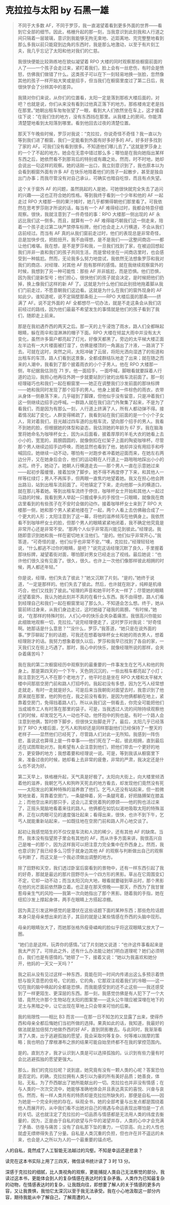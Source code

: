 # 克拉拉与太阳 by 石黑一雄

> 不同于大多数 AF，不同于罗莎，我一直渴望着看到更多外面的世界——看到它全部的细节。因此，格栅升起的那一刻，当我意识到此刻我和人行道之间只隔着一层玻璃，意识到我能够无拘无束地、近距离地、完完整整地看到那么多我以前只能窥到边角的东西时，我是那么地激动，以至于有片刻工夫，我几乎忘记了太阳和他对我们的仁慈。
>
> 我很快便能比较熟练地在貌似凝望着 RPO 大楼的同时观察那些橱窗前面的人了——一个孩子会走过来，紧盯着我们，脸上会有一丝悲伤，有时会是愤怒，仿佛我们做错了什么。这类孩子可以在下一刻轻易地换一张脸，忽然像其他的孩子一样开始大笑或是招手，但当我们在橱窗里度过了第二日后，我很快学会了分辨其中的差异。
>
> 我猜对你们来说，从你们的位置看，太阳一定是落到那栋大楼后面的，对吧？也就是说，你们从来没有看到过他真正落下的地方。那栋楼肯定老是挡在那里。”她朝出租车匆匆张望了一眼，看到大人们依然坐在车上，这才接着往下说：“在我们住的地方，没有东西挡在那里。从我楼上的房间，你能清清楚楚地看到太阳落到哪里。看到他回去过夜的清楚位置。
>
> 那天下午晚些时候，罗莎对我说：“克拉拉，你说奇怪不奇怪？我一直以为等到我们进了橱窗，我们一定能看到外面有好多好多的 AF。好多好多找到了家的 AF。可我们没有看到很多。不知道他们哪儿去了。”这就是罗莎身上的一个了不起的地方。她会在无意中错过那么多；哪怕是在我向她指出某样东西之后，她依然看不到那背后的特别或有趣之处。然而，时不时地，她却会说出一句这样的观察。她的话刚一出口，我立刻意识到了，我也原本以为会看到橱窗外面有许多 AF 在快乐地陪着他们的孩子一起散步，甚至是独自出门办事；而我尽管没有对自己承认，可确实也暗自吃惊，而且有点失望。
>
> 这个关于窗外 AF 的问题，虽然挑起的人是她，可她很快就完全失去了追问的兴趣——这也正符合她的性格。等到我终于看到一个少年和他的 AF 一起走过 RPO 大楼那一侧的果汁摊时，她几乎都懒得朝他们那里看了。可我依然在思考罗莎刚才所说的话，每当有一个 AF 难得经过时，我都会特意仔细观察。很快，我就注意到了一件奇怪的事：RPO 大楼那一侧出现的 AF 永远比我们这一侧多。而且，就算有一个 AF 难得碰巧朝我们这一侧走来，陪着一个孩子走过第二块严禁停车标牌，他们也会走上人行横道，不会从我们店前经过。而当有 AF 真的从我们窗前走过时，他们的表现总是非常奇怪，总是加快步伐，把脸扭开。我不由得想，是不是我们——这整间商店——都让他们难堪。我在想，是不是罗莎和我，一旦我们找到了家，在被迫回想起我们并非一直和我们的孩子共同生活，而是曾经坐在一间商店里时，也会感受到一种尴尬。然而，无论我多么努力地尝试，我依然无法想象罗莎和我对我们的商店、对经理、对其他 AF 抱有那样的感情。就在我继续观察窗外的时候，我想到了另一种可能性：那些 AF 并非尴尬，而是恐惧。他们恐惧，因为我们是新型号；他们担心，很快他们的孩子就会决定，是时候把他们扔掉，换上像我们这样的新 AF 了。这就是为什么他们如此别扭地拖着脚从我们门前走过，不愿意朝我们这边看。这就是为什么在我们的窗外现身的 AF 如此少。谁知道呢，说不定隔壁那条街上——RPO 大楼后面的那条——挤满了 AF。说不定外面的 AF 全都想尽一切办法，就是不走这条会从我们店前经过的路线，因为他们最最不希望发生的事情就是他们的孩子看到了我们，随即走上前来。
>
> 那是在我初遇乔西的两天之后。那一天的上午浸饱了雨水，路人们全都眯起眼睛，躲在雨伞和湿淋淋的帽子下面。RPO 大楼在倾盆大雨中并没有太大变化，虽然许多窗户都亮起了灯光，好像天都黑了。旁边的太平梯大楼正面左半边有一大片楼面被打湿了，仿佛是楼顶的一角漏出了汁液，一路淌了下去。可就在这时，突然之间，太阳冲破了云层，将阳光洒向湿透了的街道和出租车的车顶，路人们看到这景象，全都成群结队地走了出来；就在随之而来的人潮中，我看到了那个披着雨衣的小个子男人。他在 RPO 大楼那一侧，年纪据我估测在 71 岁。他一面招手，一面呼喊，脚眼看就要踩着人行道的边沿，我担心他再往外跨一步就要站到行驶的出租车流前面了。那一刻经理碰巧也和我们一起在橱窗里——她正在调整我们沙发前面的那块标牌——她和我同时发现了那个招手的男人。他身上披着一件棕色的雨衣，衣带从身体一侧悬荡下来，几乎碰到了脚踝，但他似乎没有留意，只是冲着我们这一侧继续边招手边呼喊。一群路人就在我们店门外聚集了起来，不是为了看我们，而是因为有那么一刻，人行道上挤满了人，所有人都动弹不得。接着情况起了变化，人群变得稀疏了，我看到站在我们前面的是一个小个子女人，背对着我们，目光越过四车道的出租车流，望向那个招手的男人。我看不到她的脸，但根据她的体型和姿态，我估测她的年龄为 67 岁。我在脑海里将她命名为咖啡杯女士，因为从后面看，披着厚厚的羊毛大衣的她看上去小小的，宽宽的，肩膀圆圆的，就像倒扣在红架子上面的陶瓷咖啡杯。尽管那个男人继续边招手边呼唤，而她显然也看到了他，她却并没有用招手和呼喊回应。她继续一动不动，哪怕有一对跑步者冲着她迎面而来，在她左右两边分开，又在她身后会合，他们的运动鞋在人行道上一路啪啪地踩出小小的水花。终于，她动了。她朝人行横道走去——那个男人一直在示意她过来——起初步履缓慢，接着加快了脚步。她不得不再度停了下来，和其他人一样等红绿灯；男人不再挥手，但两眼一直焦灼地望着她。我又在担心他会跨出路沿，站到出租车流前面了。可他镇定了下来，走向他那一头的横道口，就在那儿等着她。等到出租车流终于停住，咖啡杯女士开始和其他人一起过马路的时候，我看到男人举起一只握成拳头的手按住一只眼睛，就像我在商店里看到的有些孩子在不安时会做的动作。接着咖啡杯女士来到了 RPO 大楼那一侧，她和那个男人紧紧地搂在了一起，两个人看上去仿佛融合成了一个更大的人形；太阳注意到了这一幕，将他的滋养倾泻在他俩身上。我依然看不到咖啡杯女士的脸，但那个男人的眼睛紧紧地闭着，我不确定他究竟是非常开心还是非常不安。“那两个人似乎非常高兴能见到彼此。”经理说。我随即意识到她和我一样在密切地关注他们。“是的。他们似乎非常开心，”我答道，“可奇怪的是，他们似乎也非常不安。”“噢，克拉拉，”经理轻轻地说，“什么都逃不过你的眼睛，是吧？”说完这话经理沉默了良久，手里握着那块标牌，凝望着街对面，哪怕那对男女已经走出了视线。最后她说：“也许他们很久没有见面了。很久，很久。也许上一次他们像那样彼此相拥的时候，两人都还年轻。”
>
> 你是说，经理，他们失去了彼此？”她又沉默了片刻。“是的，”她终于说道，“一定是那样的。他们失去了彼此。然后，也许就在刚才，纯粹是机缘巧合，他们又找到了彼此。”经理的声音和她平时不太一样了；尽管她的眼睛还望着窗外，我认为她此刻并不真的在看什么东西。我不由得想，路人们看到经理自己和我们一起在橱窗里站了那么久，不知道会怎么想。终于，她从窗前转过身来，从我们身边走过，这时她碰了碰我的肩膀。“有时候，”她说，“在那样的特殊时刻，人们心中的快乐会夹杂着痛苦。我很高兴你能如此细致地观察一切，克拉拉。”说完经理便走了，这时罗莎对我说：“好奇怪啊。她那话是什么意思？”“没什么，罗莎，”我答道，“她只是在说外面的事。”罗莎聊起了别的话题，可我还在想着咖啡杯女士和她的雨衣男人，想着经理刚才的话。我努力想象着很久以后，罗莎和我早已找到了各自的家，一天我们又在街上巧遇了。那时，我心中的快乐，就像经理所说的那样，会夹杂着痛苦吗？
>
> 我在我的第二次橱窗经历中观察到的最重要的一件事发生在乞丐人和他的狗身上。那是第四天的一个下午，天色阴沉沉的，一些出租车都亮起了小灯；我注意到乞丐人不在那个老地方了，他平时总是坐在 RPO 大楼和太平梯大楼中间那扇空房门前和路人打招呼的。我起初没有多想，因为乞丐人经常想走就走，有时一走就是好久。可是后来当我朝街对面望去时，我意识到了他原来就在那里，他的狗也在，我之前没有看到，是因为他俩都躺在地上，紧靠着空房门，免得挡着路人们，所以从我们这一侧看去，你完全可能把他们当成城市工人有时落在那里的袋子。可是，当我透过人流的间隙持续观察他们的时候，却发现乞丐人一动也不动，他怀抱中的狗也是。有时一个路人会注意到他俩，暂时停下脚步，但很快又抬脚走开了。最后，太阳几乎已经落到了 RPO 大楼后面，乞丐人和狗却还是同样那副他们已经保持了一整天的老样子——显然他们已经死了，尽管路人们对此一无所知。我感到一阵伤悲，虽说这也算得上是一件幸事——他们死在了一起，彼此相拥，直到最后还在试图帮助对方。我希望有人会注意到他们，把他们带去一个更好的地方，更安静的地方；我想着要和经理说一说。可是，等到我该从橱窗里下来，准备过夜的时候，她却看上去非常的疲惫，非常的严肃，我决定还是什么也不说为好。
>
> 第二天早上，铁格栅升起，天气真是好极了。太阳向大街上，向大楼里倾洒着他的滋养，我朝乞丐人和狗昨天死去的地方看去，却发现他们竟然没有死——太阳发出的某种特殊的滋养救了他们。乞丐人还没有站起来，但一脸微笑地坐着，背靠着空房门，一条腿伸着，另一条腿弯着，好把胳膊架在膝盖上；而他空出来的那只手，这会儿正爱抚着狗的脖颈——他的狗也活过来了，正摇头晃脑地看着来往的路人。他俩都在如饥似渴地吸取太阳的特殊滋养，正在以肉眼可见的速度强壮起来；看得出来，很快，也许不到下午，乞丐人就能重新站起来，一如既往地在空房门前和路人开心地交谈了。
>
> 起初让我感觉陌生的不仅仅是车流和人流的稀少，还有其他 AF 的缺席。当然，我本没有指望房子里会有其他的 AF，而从许多方面来讲，我很高兴自己是唯一的那个，因为这样我可以把注意力完全集中在乔西身上。然而，我也意识到了我已经多么习惯于就身边其他 AF 的观察与判断做出自己的观察与判断了，而这又是一个我必须做出调整的地方。
>
> 除了田野和天空，我们透过卧室后窗看到的景物中，还有一样东西引起了我的好奇，那就是最远的那片田野尽头一个四方形的黑影。草丛在它周围变幻不定，它却一动不动；而当太阳沉向大地，眼看就要碰到草丛时，那个黑影在他的光芒面前依然静立着。也正是在那天傍晚——那天，乔西为了我甘冒惹母亲生气的风险——我第一次向她指出了那个黑影。随着我的手指，她在纽扣沙发上撑起身体，两手在眼睛上方搭起凉棚。
>
> 因为真正引发这种感觉的是潜伏在这些话题下面的某种东西；那些危险话题本身只是母亲想出来的法子，其目的就是让某些情感在乔西的头脑中现形。
>
> 母亲的眼睛张大了，而她那张格外瘦骨嶙峋的脸似乎将这双眼睛又放大了一圈。
>
> “她们总是这样。玩弄你的感情。”过了片刻她又说道：“也许这件事看起来是我太严厉了。可除此之外，还有什么办法能让她们明白道理呢？她们必须明白，我们也是有感情的。”她顿了一下，接着又说：“她以为我喜欢和她分开，他妈的一天又一天吗？”
>
> 我之前从没有见过这样一种东西，竟能在同一时间内传递出这么多预示着愤怒与毁灭意愿的信号。它的脸，它的角，它那双注视着我们的冷眼——这一切在我的脑中唤起的全都是恐惧，而我能感受到的还不止这些——我还感受到了一样更陌生、更深层的东西。那一刻，我感觉仿佛是有人犯下了一个大错，竟然允许那个生物站在太阳的图案里——这头公牛理应被深埋在地下的泥土与黑暗之中，让它出现在草地上只会带来可怕的后果。
>
> 我的局限性——相比 B3 而言——在那一日不知怎的又显露了出来，使得乔西和母亲全都后悔她们当初所做的选择。果真如此的话，我知道，我最好的做法就是加倍努力地做乔西的好 AF，直到阴影散去。与此同时，我渐渐看清了人类，出于逃避孤独的愿望，竟会采取何等复杂、何等难以揣摩的策略；我也明白了摩根瀑布之旅的结果可能自始至终都不在我的掌控范围内。
>
> 是的。直到方才，我才认识到人类是可以选择孤独的。认识到有些力量有时会比逃避孤独的愿望更强大。
>
> 那么，我们的克拉拉呢？说到底，她究竟有没有一颗人类的心呢？答案恐怕是否定的。的确，克拉拉拥有人类引以为豪的所有美好品质；她善良，体贴，无私，为了乔西献出了她所能献出的一切。克拉拉也并非没有情感；在与人类的一次次交流中，她能够准确地体会并且表达真实的喜悦、兴奋与哀伤。然而，有一样人类共有的特质却是克拉拉所缺失的，那便是自私——因为她是一个完全利他的存在。纵观全书，她的全部考量与出发点都是围绕着他人而展开的，从中我们看不出她对自己的境遇与命运表现出哪怕是一丁点的关切。这也就注定了克拉拉的一切品质与情感都是无法用人类的纬度去衡量的，因为，正是由于自私的欲望与升华的渴望并存，人类的心中才会充满了矛盾、彷徨与痛苦；没有了自私那下坠的重力，一切崇高、向上的人性也就虚无缥缈得失去了分量。自私是人类沉重的负担，但也许在并不遥远的未来，也会是人之所以为人的一个最重要的锚点吧。

人的自私，竟然成了人工智能无法越过的沟壑。不知是幸运还是悲哀？

读完在这本书实际上用了三四天，微信读书统计读了 3 时 13 分。

深感于克拉拉的细腻，比人类视角的观察，更能捕捉人类自己无法察觉的部分。我读过这本书，更能体会到人的复杂情感在表达时的复杂矛盾。人类作为已知最复杂的动物，在情感表达时的复杂，让我既向往，即想要了解人的关于情感的更多内容，又让我畏惧，我怕它太深沉以至于我无法承受。我在小心地汲取这一部分内容，期待我能从中了解自己，了解周遭的人。
